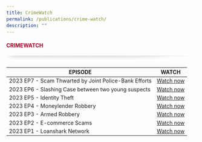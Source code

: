 ```yaml
---
title: CrimeWatch
permalink: /publications/crime-watch/
description: ""
---
```

#### <font style="color:#a20427;">CRIMEWATCH</font>

![](/images/About/header-border.png)

| EPISODE | WATCH |
| -------- | -------- |
| 2023 EP7 - Scam Thwarted by Joint Police-Bank Efforts |  [Watch now](https://www.youtube.com/watch?v=uIpIZVFV0z0)    |
| 2023 EP6 - Slashing Case between two young suspects |  [Watch now](https://www.youtube.com/watch?v=Ws0WX2KcPJs)    |
| 2023 EP5 - Identity Theft     |  [Watch now](https://www.youtube.com/watch?v=U3G1Sd03z4s&amp;t=1s)    |
| 2023 EP4 - Moneylender Robbery     |  [Watch now](https://www.youtube.com/watch?v=hAexD8-AKfA&amp;t=172s)    |
| 2023 EP3 - Armed Robbery     |  [Watch now](https://www.youtube.com/watch?v=wfsQ_2e_y-M&amp;ab_channel=Entertainment-Mediacorp)    |
| 2023 EP2 - E-commerce Scams     |  [Watch now](https://www.youtube.com/watch?v=PsgBwyNzQ6w&amp;ab_channel=Entertainment-Mediacorp )    |
| 2023 EP1 - Loanshark Network     |  [Watch now](https://www.youtube.com/watch?v=sreFTXJpRrw&amp;t=2s&amp;ab_channel=Entertainment-Mediacorp)    |